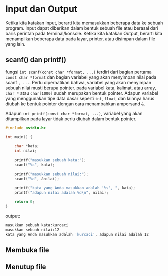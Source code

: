 # Input dan Output
Ketika kita katakan Input, berarti kita memasukkan beberapa data ke sebuah program. Input dapat diberikan dalam bentuk sebuah file atau berasal dari baris perintah pada terminal/konsole.
Ketika kita katakan Output, berarti kita menampilkan beberapa data pada layar, printer, atau disimpan dalam file yang lain.

## scanf() dan printf()
fungsi `int scanf(const char *format, ...)` terdiri dari bagian pertama `const char *format` dan bagian variabel yang akan menyimpan nilai pada scanf `, ...`. Perlu diperhatikan bahwa, variabel yang akan menyimpan sebuah nilai musti berupa pointer. pada variabel kata, kalimat, atau array, `char *` atau `char[1000]` sudah merupakan bentuk pointer. Adapun variabel yang menggunakan tipe data dasar seperti `int`, `float`, dan lainnya harus diubah ke bentuk pointer dengan cara menambahkan ampersand `&`.

Adapun `int printf(const char *format, ...)`, variabel yang akan ditampilkan pada layar tidak perlu diubah dalam bentuk pointer.

```c++
#include <stdio.h>

int main() {
    
    char *kata;
    int nilai;
    
    printf("masukkan sebuah kata:");
    scanf("%s", kata);
    
    printf("masukkan sebuah nilai:");
    scanf("%d", &nilai);
    
    printf("kata yang Anda masukkan adalah '%s', ", kata);
    printf("adapun nilai adalah %d\n", nilai);

    return 0;
}
```

output:
```bash
masukkan sebuah kata:kurcaci
masukkan sebuah nilai:12
kata yang Anda masukkan adalah 'kurcaci', adapun nilai adalah 12
```


## Membuka file

## Menutup file
